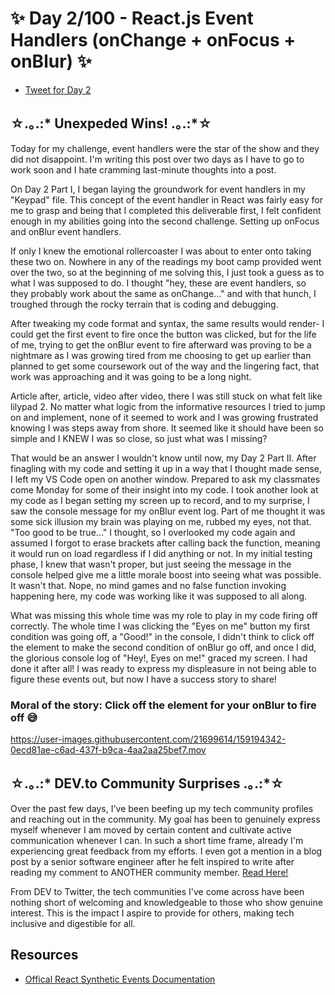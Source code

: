 # ✨ Day 2/100 - React.js Event Handlers (onChange + onFocus + onBlur) ✨

- [Tweet for Day 2](https://twitter.com/artificiallyval/status/1505689993666256900)

## ☆.｡.:* Unexpeded Wins! .｡.:*☆

Today for my challenge, event handlers were the star of the show and they did not disappoint. I'm writing this post over two days as I have to go to work soon and I hate cramming last-minute thoughts into a post.

On Day 2 Part I, I began laying the groundwork for event handlers in my "Keypad" file. This concept of the event handler in React was fairly easy for me to grasp and being that I completed this deliverable first, I felt confident enough in my abilities going into the second challenge. Setting up onFocus and onBlur event handlers.

If only I knew the emotional rollercoaster I was about to enter onto taking these two on. Nowhere in any of the readings my boot camp provided went over the two, so at the beginning of me solving this, I just took a guess as to what I was supposed to do. I thought "hey, these are event handlers, so they probably work about the same as onChange..." and with that hunch, I troughed through the rocky terrain that is coding and debugging.

After tweaking my code format and syntax, the same results would render- I could get the first event to fire once the button was clicked, but for the life of me, trying to get the onBlur event to fire afterward was proving to be a nightmare as I was growing tired from me choosing to get up earlier than planned to get some coursework out of the way and the lingering fact, that work was approaching and it was going to be a long night.

Article after, article, video after video, there I was still stuck on what felt like lilypad 2. No matter what logic from the informative resources I tried to jump on and implement, none of it seemed to work and I was growing frustrated knowing I was steps away from shore. It seemed like it should have been so simple and I KNEW I was so close, so just what was I missing?

That would be an answer I wouldn't know until now, my Day 2 Part II. After finagling with my code and setting it up in a way that I thought made sense, I left my VS Code open on another window. Prepared to ask my classmates come Monday for some of their insight into my code. I took another look at my code as I began setting my screen up to record, and to my surprise, I saw the console message for my onBlur event log. Part of me thought it was some sick illusion my brain was playing on me, rubbed my eyes, not that. "Too good to be true..." I thought, so I overlooked my code again and assumed I forgot to erase brackets after calling back the function, meaning it would run on load regardless if I did anything or not. In my initial testing phase, I knew that wasn't proper, but just seeing the message in the console helped give me a little morale boost into seeing what was possible. It wasn't that. Nope, no mind games and no false function invoking happening here, my code was working like it was supposed to all along.

What was missing this whole time was my role to play in my code firing off correctly. The whole time I was clicking the "Eyes on me" button my first condition was going off, a "Good!" in the console, I didn't think to click off the element to make the second condition of onBlur go off, and once I did, the glorious console log of "Hey!, Eyes on me!" graced my screen. I had done it after all! I was ready to express my displeasure in not being able to figure these events out, but now I have a success story to share!

### Moral of the story: Click off the element for your onBlur to fire off 😅


https://user-images.githubusercontent.com/21699614/159194342-0ecd81ae-c6ad-437f-b9ca-4aa2aa25bef7.mov


## ☆.｡.:* DEV.to Community Surprises .｡.:*☆

Over the past few days, I've been beefing up my tech community profiles and reaching out in the community. My goal has been to genuinely express myself whenever I am moved by certain content and cultivate active communication whenever I can. In such a short time frame, already I'm experiencing great feedback from my efforts. I even got a mention in a blog post by a senior software engineer after he felt inspired to write after reading my comment to ANOTHER community member. [Read Here!](https://dev.to/jeremyf/regarding-documentation-a-letter-to-my-earlier-selfs-3jd4)

From DEV to Twitter, the tech communities I've come across have been nothing short of welcoming and knowledgeable to those who show genuine interest. This is the impact I aspire to provide for others, making tech inclusive and digestible for all.

## Resources

- [Offical React Synthetic Events Documentation](https://reactjs.org/docs/events.html)

